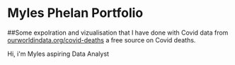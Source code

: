 # Myles Phelan Portfolio

##Some expolration and vizualisation that I have done with Covid data from [ourworldindata.org/covid-deaths](https://ourworldindata.org/covid-deaths) a free source on Covid deaths.

Hi, i'm Myles aspiring Data Analyst 

